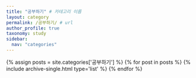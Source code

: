 ```yaml
---
title: "공부하기" # 카테고리 이름
layout: category
permalink: /공부하기/ # url
author_profile: true
taxonomy: study
sidebar:
  nav: "categories"
---
```



{% assign posts = site.categories['공부하기'] %}
{% for post in posts %}
  {% include archive-single.html type='list' %}
{% endfor %}



